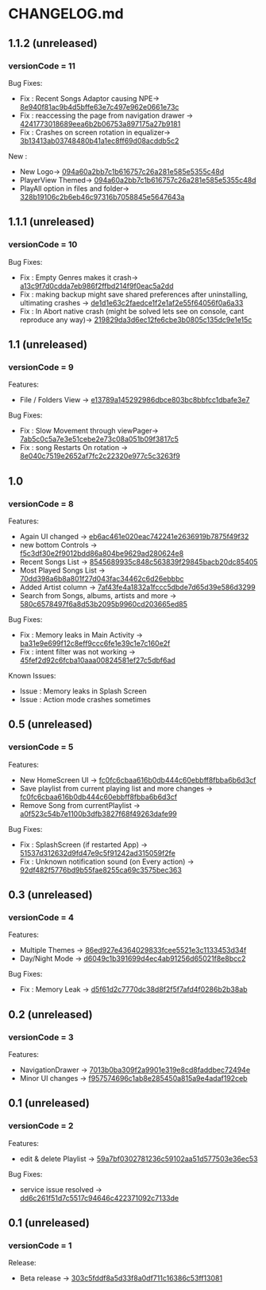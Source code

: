 # CHANGELOG.md

## 1.1.2 (unreleased)
### versionCode = 11

Bug Fixes:

  - Fix : Recent Songs Adaptor causing NPE-> [8e940f81ac9b4d5bffe63e7c497e962e0661e73c](https://github.com/iamSahdeep/Bop/tree/8e940f81ac9b4d5bffe63e7c497e962e0661e73c)
  - Fix : reaccessing the page from navigation drawer -> [4241773018689eea6b2b06753a897175a27b9181](https://github.com/iamSahdeep/Bop/tree/4241773018689eea6b2b06753a897175a27b9181)
  - Fix : Crashes on screen rotation in equalizer-> [3b13413ab03748480b41a1ec8ff69d08acddb5c2](https://github.com/iamSahdeep/Bop/tree/3b13413ab03748480b41a1ec8ff69d08acddb5c2)

New :

  - New Logo-> [094a60a2bb7c1b616757c26a281e585e5355c48d](https://github.com/iamSahdeep/Bop/tree/094a60a2bb7c1b616757c26a281e585e5355c48d)
  - PlayerView Themed-> [094a60a2bb7c1b616757c26a281e585e5355c48d](https://github.com/iamSahdeep/Bop/tree/094a60a2bb7c1b616757c26a281e585e5355c48d)
  - PlayAll option in files and folder-> [328b19106c2b6eb46c97316b7058845e5647643a](https://github.com/iamSahdeep/Bop/tree/328b19106c2b6eb46c97316b7058845e5647643a)
 

## 1.1.1 (unreleased)
### versionCode = 10

Bug Fixes:

  - Fix : Empty Genres makes it crash-> [a13c9f7d0cdda7eb986f2ffbd214f9f0eac5a2dd](https://github.com/iamSahdeep/Bop/tree/a13c9f7d0cdda7eb986f2ffbd214f9f0eac5a2dd)
  - Fix : making backup might save shared preferences after uninstalling, ultimating crashes -> [de1d1e63c2faedce1f2e1af2e55f64056f0a6a33](https://github.com/iamSahdeep/Bop/tree/de1d1e63c2faedce1f2e1af2e55f64056f0a6a33)
  - Fix : In Abort native crash (might be solved lets see on console, cant reproduce any way)-> [219829da3d6ec12fe6cbe3b0805c135dc9e1e15c](https://github.com/iamSahdeep/Bop/tree/219829da3d6ec12fe6cbe3b0805c135dc9e1e15c)

## 1.1 (unreleased)
### versionCode = 9

Features:

  - File / Folders View -> [e13789a145292986dbce803bc8bbfcc1dbafe3e7](https://github.com/iamSahdeep/Bop/commit/e13789a145292986dbce803bc8bbfcc1dbafe3e7)

Bug Fixes:

  - Fix : Slow Movement through viewPager-> [7ab5c0c5a7e3e51cebe2e73c08a051b09f3817c5](https://github.com/iamSahdeep/Bop/tree/7ab5c0c5a7e3e51cebe2e73c08a051b09f3817c5)
  - Fix : song Restarts On rotation -> [8e040c7519e2652af7fc2c22320e977c5c3263f9](https://github.com/iamSahdeep/Bop/tree/8e040c7519e2652af7fc2c22320e977c5c3263f9)

## 1.0
### versionCode = 8

Features:

  - Again UI changed -> [eb6ac461e020eac742241e2636919b7875f49f32](https://github.com/iamSahdeep/Bop/commit/eb6ac461e020eac742241e2636919b7875f49f32)
  - new bottom Controls -> [f5c3df30e2f9012bdd86a804be9629ad280624e8](https://github.com/iamSahdeep/Bop/commit/f5c3df30e2f9012bdd86a804be9629ad280624e8)
  - Recent Songs List  -> [8545689935c848c563839f29845bacb20dc85405](https://github.com/iamSahdeep/Bop/commit/8545689935c848c563839f29845bacb20dc85405)
  - Most Played Songs List  -> [70dd398a6b8a801f27d043fac34462c6d26ebbbc](https://github.com/iamSahdeep/Bop/commit/70dd398a6b8a801f27d043fac34462c6d26ebbbc)
  - Added Artist column  -> [7af43fe4a1832a1fccc5dbde7d65d39e586d3299](https://github.com/iamSahdeep/Bop/commit/7af43fe4a1832a1fccc5dbde7d65d39e586d3299)
  - Search from Songs, albums, artists and more  -> [580c6578497f6a8d53b2095b9960cd203665ed85](https://github.com/iamSahdeep/Bop/commit/580c6578497f6a8d53b2095b9960cd203665ed85)

Bug Fixes:

  - Fix : Memory leaks in Main Activity -> [ba31e9e699f12c8eff9ccc6fe1e39c1e7c160e2f](https://github.com/iamSahdeep/Bop/tree/ba31e9e699f12c8eff9ccc6fe1e39c1e7c160e2f)
  - Fix : intent filter was not working -> [45fef2d92c6fcba10aaa00824581ef27c5dbf6ad](https://github.com/iamSahdeep/Bop/tree/45fef2d92c6fcba10aaa00824581ef27c5dbf6ad)

Known Issues:

  - Issue : Memory leaks in Splash Screen
  - Issue : Action mode crashes sometimes

## 0.5 (unreleased)
### versionCode = 5

Features:

  - New HomeScreen UI -> [fc0fc6cbaa616b0db444c60ebbff8fbba6b6d3cf](https://github.com/iamSahdeep/Bop/commit/fc0fc6cbaa616b0db444c60ebbff8fbba6b6d3cf)
  - Save playlist from current playing list and more changes -> [fc0fc6cbaa616b0db444c60ebbff8fbba6b6d3cf](https://github.com/iamSahdeep/Bop/commit/fc0fc6cbaa616b0db444c60ebbff8fbba6b6d3cf)
  - Remove Song from currentPlaylist  -> [a0f523c54b7e1100b3dfb3827f68f49263dafe99](https://github.com/iamSahdeep/Bop/commit/a0f523c54b7e1100b3dfb3827f68f49263dafe99)

Bug Fixes:

  - Fix : SplashScreen (if restarted App) -> [51537d312632d9fd47e9c5f91242ad315059f2fe](https://github.com/iamSahdeep/Bop/tree/51537d312632d9fd47e9c5f91242ad315059f2fe)
  - Fix : Unknown notification sound (on Every action) -> [92df482f5776bd9b55fae8255ca69c3575bec363](https://github.com/iamSahdeep/Bop/tree/92df482f5776bd9b55fae8255ca69c3575bec363)

## 0.3 (unreleased)
### versionCode = 4
 
Features:

  - Multiple Themes  -> [86ed927e4364029833fcee5521e3c1133453d34f](https://github.com/iamSahdeep/Bop/commit/86ed927e4364029833fcee5521e3c1133453d34f)
  - Day/Night Mode  -> [d6049c1b391699d4ec4ab91256d65021f8e8bcc2](https://github.com/iamSahdeep/Bop/commit/d6049c1b391699d4ec4ab91256d65021f8e8bcc2)

Bug Fixes:

  - Fix : Memory Leak -> [d5f61d2c7770dc38d8f2f5f7afd4f0286b2b38ab](https://github.com/iamSahdeep/Bop/tree/d5f61d2c7770dc38d8f2f5f7afd4f0286b2b38ab)
  
## 0.2 (unreleased)
### versionCode = 3
 
Features:

  - NavigationDrawer  -> [7013b0ba309f2a9901e319e8cd8faddbec72494e](https://github.com/iamSahdeep/Bop/commit/7013b0ba309f2a9901e319e8cd8faddbec72494e)
  - Minor UI changes  -> [f957574696c1ab8e285450a815a9e4adaf192ceb](https://github.com/iamSahdeep/Bop/commit/f957574696c1ab8e285450a815a9e4adaf192ceb)
  
  
## 0.1 (unreleased)
### versionCode = 2
 
Features:

  - edit & delete Playlist  -> [59a7bf0302781236c59102aa51d577503e36ec53](https://github.com/iamSahdeep/Bop/tree/59a7bf0302781236c59102aa51d577503e36ec53)
  
Bug Fixes:

  - service issue resolved -> [dd6c261f51d7c5517c94646c422371092c7133de](https://github.com/iamSahdeep/Bop/tree/dd6c261f51d7c5517c94646c422371092c7133de)


## 0.1 (unreleased)
### versionCode = 1
 
Release:

  - Beta release -> [303c5fddf8a5d33f8a0df711c16386c53ff13081](https://github.com/iamSahdeep/Bop/tree/303c5fddf8a5d33f8a0df711c16386c53ff13081)
